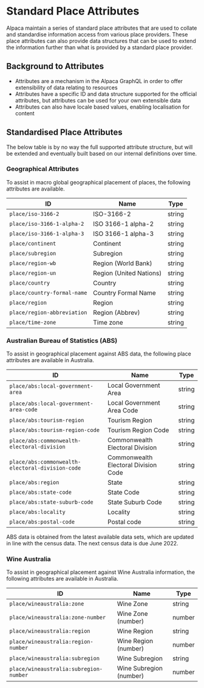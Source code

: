 # Standard Place Attributes

Alpaca maintain a series of standard place attributes that are used to collate
and standardise information access from various place providers. These place
attributes can also provide data structures that can be used to extend the
information further than what is provided by a standard place provider.

## Background to Attributes

- Attributes are a mechanism in the Alpaca GraphQL in order to offer
  extensibility of data relating to resources
- Attributes have a specific ID and data structure supported for the official
  attributes, but attributes can be used for your own extensible data
- Attributes can also have locale based values, enabling localisation for
  content

## Standardised Place Attributes

The below table is by no way the full supported attribute structure, but will be
extended and eventually built based on our internal definitions over time.

### Geographical Attributes

To assist in macro global geographical placement of places, the following
attributes are available.

| ID                          | Name                    | Type   |
| --------------------------- | ----------------------- | ------ |
| `place/iso-3166-2`          | ISO-3166-2              | string |
| `place/iso-3166-1-alpha-2`  | ISO 3166-1 alpha-2      | string |
| `place/iso-3166-1-alpha-3`  | ISO 3166-1 alpha-3      | string |
| `place/continent`           | Continent               | string |
| `place/subregion`           | Subregion               | string |
| `place/region-wb`           | Region (World Bank)     | string |
| `place/region-un`           | Region (United Nations) | string |
| `place/country`             | Country                 | string |
| `place/country-formal-name` | Country Formal Name     | string |
| `place/region`              | Region                  | string |
| `place/region-abbreviation` | Region (Abbrev)         | string |
| `place/time-zone`           | Time zone               | string |

### Australian Bureau of Statistics (ABS)

To assist in geographical placement against ABS data, the following place
attributes are available in Australia.

| ID                                               | Name                                 | Type   |
| ------------------------------------------------ | ------------------------------------ | ------ |
| `place/abs:local-government-area`                | Local Government Area                | string |
| `place/abs:local-government-area-code`           | Local Government Area Code           | string |
| `place/abs:tourism-region`                       | Tourism Region                       | string |
| `place/abs:tourism-region-code`                  | Tourism Region Code                  | string |
| `place/abs:commonwealth-electoral-division`      | Commonwealth Electoral Division      | string |
| `place/abs:commonwealth-electoral-division-code` | Commonwealth Electoral Division Code | string |
| `place/abs:region`                               | State                                | string |
| `place/abs:state-code`                           | State Code                           | string |
| `place/abs:state-suburb-code`                    | State Suburb Code                    | string |
| `place/abs:locality`                             | Locality                             | string |
| `place/abs:postal-code`                          | Postal code                          | string |

ABS data is obtained from the latest available data sets, which are updated in
line with the census data. The next census data is due June 2022.

### Wine Australia

To assist in geographical placement against Wine Australia information, the
following attributes are available in Australia.

| ID                                     | Name                    | Type   |
| -------------------------------------- | ----------------------- | ------ |
| `place/wineaustralia:zone`             | Wine Zone               | string |
| `place/wineaustralia:zone-number`      | Wine Zone (number)      | number |
| `place/wineaustralia:region`           | Wine Region             | string |
| `place/wineaustralia:region-number`    | Wine Region (number)    | number |
| `place/wineaustralia:subregion`        | Wine Subregion          | string |
| `place/wineaustralia:subregion-number` | Wine Subregion (number) | number |
